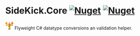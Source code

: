 # SideKick.Core [![Nuget](https://img.shields.io/nuget/v/SideKick.Core)](https://www.nuget.org/packages/SideKick.Core) [![Nuget](https://img.shields.io/nuget/dt/SideKick.Core)](https://www.nuget.org/packages/SideKick.Core)
 <img src="https://raw.githubusercontent.com/DennisPitallano/SideKick.Core/master/SideKick.Core/superhero.png" alt="SideKick" height="100" style="zoom:25%;" />  Flyweight C# datatype conversions an validation helper.
